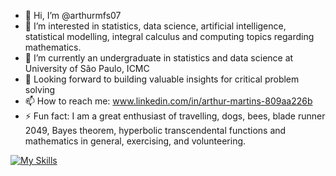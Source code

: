 - 👋 Hi, I’m @arthurmfs07
- 👀 I’m interested in statistics, data science, artificial intelligence, statistical modelling, integral calculus and computing topics regarding mathematics.  
- 🌱 I’m currently an undergraduate in statistics and data science at University of São Paulo, ICMC
- 💞️ Looking forward to building valuable insights for critical problem solving
- 📫 How to reach me: www.linkedin.com/in/arthur-martins-809aa226b
- ⚡ Fun fact: I am a great enthusiast of travelling, dogs, bees, blade runner 2049, Bayes theorem, hyperbolic transcendental functions and mathematics in general, exercising, and volunteering.

[![My Skills](https://skillicons.dev/icons?i=py,pytorch,sklearn,pandas,seaborn,r,vscode,matlab,latex,github,git)](https://skillicons.dev)
<!---
arthurmfs07/arthurmfs07 is a ✨ special ✨ repository because its `README.md` (this file) appears on your GitHub profile.
You can click the Preview link to take a look at your changes.
--->
